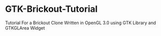 # GTK-Brickout-Tutorial
Tutorial For a Brickout Clone Written in OpenGL 3.0 using GTK Library and GTKGLArea Widget
